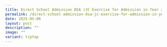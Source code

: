 ```yaml
---
title: Direct School Admission DSA (JC Exercise for Admission in Year 2026)
permalink: /direct-school-admission-dsa-jc-exercise-for-admission-in-year-2026/
date: 2025-05-06
layout: post
description: ""
image: ""
variant: tiptap
---
```

<p></p>